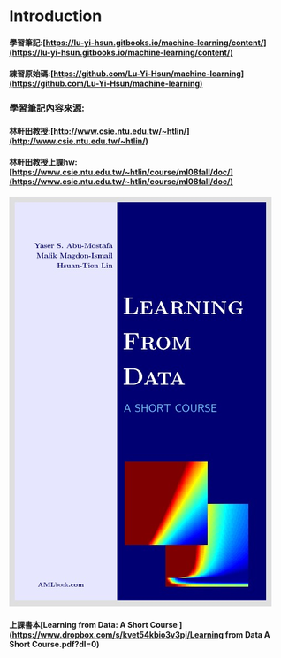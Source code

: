 # Introduction

#### 

#### 學習筆記:[https://lu-yi-hsun.gitbooks.io/machine-learning/content/](https://lu-yi-hsun.gitbooks.io/machine-learning/content/)

#### 練習原始碼:[https://github.com/Lu-Yi-Hsun/machine-learning](https://github.com/Lu-Yi-Hsun/machine-learning)

### 學習筆記內容來源:

#### 林軒田教授:[http://www.csie.ntu.edu.tw/~htlin/](http://www.csie.ntu.edu.tw/~htlin/)

#### 林軒田教授上課hw:[https://www.csie.ntu.edu.tw/~htlin/course/ml08fall/doc/](https://www.csie.ntu.edu.tw/~htlin/course/ml08fall/doc/)

![](/assets/book.jpg)

#### 上課書本[Learning from Data: A Short Course ](https://www.dropbox.com/s/kvet54kbio3v3pj/Learning from Data A Short Course.pdf?dl=0)



 